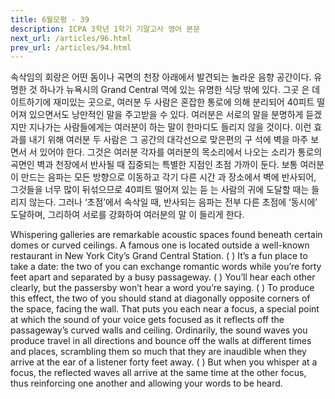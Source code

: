 ```yaml
---
title: 6월모평 - 39
description: ICPA 3학년 1학기 기말고사 영어 본문
next_url: /articles/96.html
prev_url: /articles/94.html
---
```


속삭임의 회랑은 어떤 돔이나 곡면의 천장 아래에서 발견되는 놀라운 음향 공간이다. 유명한 것 하나가 뉴욕시의 Grand Central 역에 있는 유명한 식당 밖에 있다. 그곳 은 데이트하기에 재미있는 곳으로, 여러분 두 사람은 혼잡한 통로에 의해 분리되어 40피트 떨어져 있으면서도 낭만적인 말을 주고받을 수 있다. 여러분은 서로의 말을 분명하게 듣겠지만 지나가는 사람들에게는 여러분이 하는 말이 한마디도 들리지 않을 것이다. 이런 효과를 내기 위해 여러분 두 사람은 그 공간의 대각선으로 맞은편의 구 석에 벽을 마주 보면서 서 있어야 한다. 그것은 여러분 각자를 여러분의 목소리에서 나오는 소리가 통로의 곡면인 벽과 천장에서 반사될 때 집중되는 특별한 지점인 초점 가까이 둔다. 보통 여러분이 만드는 음파는 모든 방향으로 이동하고 각기 다른 시간 과 장소에서 벽에 반사되어, 그것들을 너무 많이 뒤섞으므로 40피트 떨어져 있는 듣 는 사람의 귀에 도달할 때는 들리지 않는다. 그러나 ‘초점’에서 속삭일 때, 반사되는 음파는 전부 다른 초점에 ‘동시에’ 도달하며, 그리하여 서로를 강화하여 여러분의 말 이 들리게 한다.

Whispering galleries are remarkable acoustic spaces found beneath certain domes or curved ceilings. A famous one is located outside a well-known restaurant in New York City’s Grand Central Station. ( ) It’s a fun place to take a date: the two of you can exchange romantic words while you’re forty feet apart and separated by a busy passageway. ( ) You’ll hear each other clearly, but the passersby won’t hear a word you’re saying. ( ) To produce this effect, the two of you should stand at diagonally opposite corners of the space, facing the wall. That puts you each near a focus, a special point at which the sound of your voice gets focused as it reflects off the passageway’s curved walls and ceiling. Ordinarily, the sound waves you produce travel in all directions and bounce off the walls at different times and places, scrambling them so much that they are inaudible when they arrive at the ear of a listener forty feet away. ( ) But when you whisper at a focus, the reflected waves all arrive at the same time at the other focus, thus reinforcing one another and allowing your words to be heard.
